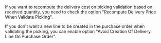 If you want to recompute the delivery cost on picking validation based
on received quantity, you need to check the option "Recompute Delivery
Price When Validate Picking".

If you don't want a new line to be created in the purchase order when
validating the picking, you can enable option
"Avoid Creation Of Delivery Line On Purchase Order".
